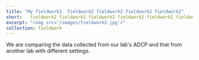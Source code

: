 ```yaml
---
title: "My fieldwork2  fieldwork2 fieldwork2 fieldwork2 fieldwork2"
short:   fieldwork2 fieldwork2 fieldwork2 fieldwork2 fieldwork2 fieldwork2 fieldwork2. 
excerpt: "<img src='/images/fieldwork2.jpg'>"
collection: fieldwork
---
```


 We are comparing the data collected from our lab's ADCP and that from another lab with different settings. 
